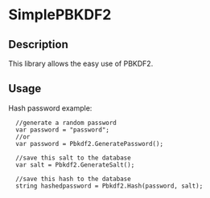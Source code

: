 # SimplePBKDF2

## Description

This library allows the easy use of PBKDF2.

## Usage

Hash password example:

```
  //generate a random password
  var password = "password";
  //or
  var password = Pbkdf2.GeneratePassword();
  
  //save this salt to the database
  var salt = Pbkdf2.GenerateSalt();

  //save this hash to the database
  string hashedpassword = Pbkdf2.Hash(password, salt);
```
